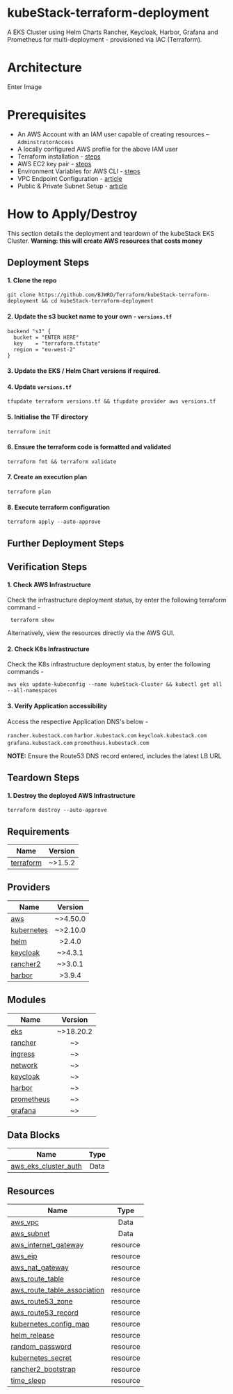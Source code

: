 # kubeStack-terraform-deployment
A EKS Cluster using Helm Charts Rancher, Keycloak, Harbor, Grafana and Prometheus for multi-deployment - provisioned via IAC (Terraform).

# Architecture
Enter Image


# Prerequisites
* An AWS Account with an IAM user capable of creating resources – `AdminstratorAccess`
* A locally configured AWS profile for the above IAM user
* Terraform installation - [steps](https://learn.hashicorp.com/tutorials/terraform/install-cli)
* AWS EC2 key pair - [steps](https://docs.aws.amazon.com/AWSEC2/latest/UserGuide/ec2-key-pairs.html)
* Environment Variables for AWS CLI - [steps](https://docs.aws.amazon.com/cli/latest/userguide/cli-configure-envvars.html)
* VPC Endpoint Configuration - [article](https://docs.aws.amazon.com/whitepapers/latest/aws-privatelink/what-are-vpc-endpoints.html)
* Public & Private Subnet Setup - [article](https://docs.aws.amazon.com/vpc/latest/userguide/VPC_Scenario2.html)

# How to Apply/Destroy
This section details the deployment and teardown of the kubeStack EKS Cluster. **Warning: this will create AWS resources that costs money**

## Deployment Steps

#### 1.	Clone the repo
    git clone https://github.com/BJWRD/Terraform/kubeStack-terraform-deployment && cd kubeStack-terraform-deployment
    
#### 2. Update the s3 bucket name to your own - `versions.tf`

    backend "s3" {
      bucket = "ENTER HERE"
      key    = "terraform.tfstate"
      region = "eu-west-2"
    }
    
#### 3. Update the EKS / Helm Chart versions if required.

#### 4. Update `versions.tf`
    tfupdate terraform versions.tf && tfupdate provider aws versions.tf
    
#### 5.	Initialise the TF directory
    terraform init

#### 6. Ensure the terraform code is formatted and validated 
    terraform fmt && terraform validate

#### 7. Create an execution plan
    terraform plan

#### 8. Execute terraform configuration 
    terraform apply --auto-approve
    
## Further Deployment Steps 


## Verification Steps

#### 1. Check AWS Infrastructure
Check the infrastructure deployment status, by enter the following terraform command -

     terraform show

Alternatively, view the resources directly via the AWS GUI.

#### 2. Check K8s Infrastructure
Check the K8s infrastructure deployment status, by enter the following commands -

    aws eks update-kubeconfig --name kubeStack-Cluster && kubectl get all --all-namespaces

#### 3. Verify Application accessibility 
Access the respective Application DNS's below -

``rancher.kubestack.com``
``harbor.kubestack.com``
``keycloak.kubestack.com``
``grafana.kubestack.com``
``prometheus.kubestack.com``

**NOTE:** Ensure the Route53 DNS record entered, includes the latest LB URL

## Teardown Steps

####  1. Destroy the deployed AWS Infrastructure 
`terraform destroy --auto-approve`

## Requirements
| Name          | Version       |
| ------------- |:-------------:|
| [terraform](https://registry.terraform.io)     | ~>1.5.2      |

## Providers
| Name          | Version       |
| ------------- |:-------------:|
| [aws](https://registry.terraform.io/providers/hashicorp/aws)           | ~>4.50.0      |
| [kubernetes](https://registry.terraform.io/providers/hashicorp/aws)           | ~>2.10.0      |
| [helm](https://registry.terraform.io/providers/hashicorp/aws)           | >2.4.0      |
| [keycloak](https://registry.terraform.io/providers/hashicorp/aws)           | ~>4.3.1      |
| [rancher2](https://registry.terraform.io/providers/hashicorp/aws)           | ~>3.0.1      |
| [harbor](https://registry.terraform.io/providers/hashicorp/aws)           | >3.9.4      |

## Modules
| Name          | Version       |
| ------------- |:-------------:|
| [eks](https://registry.terraform.io/providers/hashicorp/aws)           | ~>18.20.2     |
| [rancher](https://registry.terraform.io/providers/hashicorp/aws)           | ~>      |
| [ingress](https://registry.terraform.io/providers/hashicorp/aws)           | ~>    |
| [network](https://registry.terraform.io/providers/hashicorp/aws)           | ~>    |
| [keycloak](https://registry.terraform.io/providers/hashicorp/aws)           | ~>      |
| [harbor](https://registry.terraform.io/providers/hashicorp/aws)           | ~>      |
| [prometheus](https://registry.terraform.io/providers/hashicorp/aws)           | ~>    |
| [grafana](https://registry.terraform.io/providers/hashicorp/aws)           | ~>    |

## Data Blocks
| Name          | Type       |
| ------------- |:-------------:|
| [aws_eks_cluster_auth](https://registry.terraform.io/providers/hashicorp/aws/latest/docs/resources/aws_eks_cluster_auth) | Data |

## Resources
| Name          | Type       |
| ------------- |:-------------:|
| [aws_vpc](https://registry.terraform.io/providers/hashicorp/aws/latest/docs/resources/aws_vpc) | Data |
| [aws_subnet](https://registry.terraform.io/providers/hashicorp/aws/latest/docs/resources/aws_subnet) | Data |
| [aws_internet_gateway](https://registry.terraform.io/providers/hashicorp/aws/latest/docs/resources/aws_internet_gateway) | resource |
| [aws_eip](https://registry.terraform.io/providers/hashicorp/aws/latest/docs/resources/aws_eip) | resource |
| [aws_nat_gateway](https://registry.terraform.io/providers/hashicorp/aws/latest/docs/resources/aws_nat_gateway) | resource |
| [aws_route_table](https://registry.terraform.io/providers/hashicorp/aws/latest/docs/resources/aws_route_table) | resource |
| [aws_route_table_association](https://registry.terraform.io/providers/hashicorp/aws/latest/docs/resources/aws_route_table_association) | resource |
| [aws_route53_zone](https://registry.terraform.io/providers/hashicorp/aws/latest/docs/resources/aws_route53_zone) | resource |
| [aws_route53_record](https://registry.terraform.io/providers/hashicorp/aws/latest/docs/resources/aws_route53_record) | resource |
| [kubernetes_config_map](https://registry.terraform.io/providers/hashicorp/aws/latest/docs/resources/aws_lb) | resource |
| [helm_release](https://registry.terraform.io/providers/hashicorp/aws/latest/docs/resources/aws_lb_listener) | resource |
| [random_password](https://registry.terraform.io/providers/hashicorp/aws/latest/docs/resources/random_password) | resource |
| [kubernetes_secret](https://registry.terraform.io/providers/hashicorp/aws/latest/docs/resources/kubernetes_secret) | resource |
| [rancher2_bootstrap](https://registry.terraform.io/providers/hashicorp/aws/latest/docs/resources/rancher2_bootstrap) | resource |
| [time_sleep](https://registry.terraform.io/providers/hashicorp/aws/latest/docs/resources/time_sleep) | resource |



